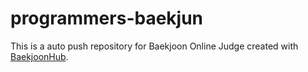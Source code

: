 # programmers-baekjun
This is a auto push repository for Baekjoon Online Judge created with [BaekjoonHub](https://github.com/BaekjoonHub/BaekjoonHub).
